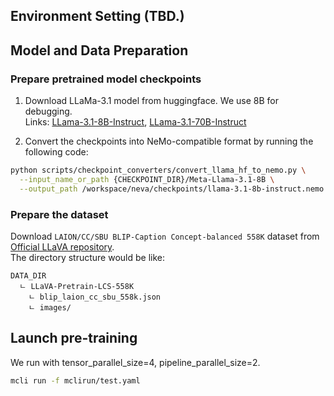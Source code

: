 ## Environment Setting (TBD.)

## Model and Data Preparation

### Prepare pretrained model checkpoints

1) Download LLaMa-3.1 model from huggingface. We use 8B for debugging. <br>
Links: [LLama-3.1-8B-Instruct](https://huggingface.co/meta-llama/Meta-Llama-3.1-8B-Instruct), [LLama-3.1-70B-Instruct](https://huggingface.co/meta-llama/Meta-Llama-3.1-70B-Instruct)

2) Convert the checkpoints into NeMo-compatible format by running the following code:

```bash
python scripts/checkpoint_converters/convert_llama_hf_to_nemo.py \
  --input_name_or_path {CHECKPOINT_DIR}/Meta-Llama-3.1-8B \
  --output_path /workspace/neva/checkpoints/llama-3.1-8b-instruct.nemo
```

### Prepare the dataset

Download `LAION/CC/SBU BLIP-Caption Concept-balanced 558K` dataset from [Official LLaVA repository](https://github.com/haotian-liu/LLaVA/blob/main/docs/Data.md).<br>
The directory structure would be like:<br>
```
DATA_DIR
  ㄴ LLaVA-Pretrain-LCS-558K
    ㄴ blip_laion_cc_sbu_558k.json
    ㄴ images/
```

## Launch pre-training

We run with tensor_parallel_size=4, pipeline_parallel_size=2.

```bash
mcli run -f mclirun/test.yaml
```
